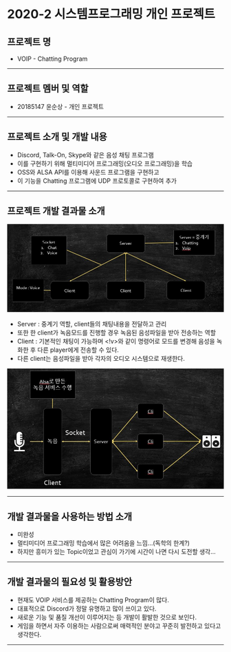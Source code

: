 # 2020-2 시스템프로그래밍 개인 프로젝트
## **프로젝트 명**
- VOIP - Chatting Program
---
## **프로젝트 멤버 및 역할**
- 20185147 윤순상 - 개인 프로젝트
---
## **프로젝트 소개 및 개발 내용**
- Discord, Talk-On, Skype와 같은 음성 채팅 프로그램
- 이를 구현하기 위해 멀티미디어 프로그래밍(오디오 프로그래밍)을 학습
- OSS와 ALSA API를 이용해 사운드 프로그램을 구현하고
- 이 기능을 Chatting 프로그램에 UDP 프로토콜로 구현하여 추가 
---
## **프로젝트 개발 결과물 소개**
![다이어그램1.png](diagram01.JPG)
- Server : 중계기 역할, client들의 채팅내용을 전달하고 관리
- 또한 한 client가 녹음모드를 진행할 경우 녹음된 음성파일을 받아 전송하는 역할
- Client : 기본적인 채팅이 가능하며 <!v>와 같이 명령어로 모드를 변경해 음성을 녹화한 후 다른 player에게 전송할 수 있다.
- 다른 client는 음성파일을 받아 각자의 오디오 시스템으로 재생한다. 

![다이어그램2.png](diagram02.JPG)

---
## **개발 결과물을 사용하는 방법 소개**
- 미완성
- 멀티미디어 프로그래밍 학습에서 많은 어려움을 느낌...(독학의 한계?)
- 하지만 흥미가 있는 Topic이었고 관심이 가기에 시간이 나면 다시 도전할 생각...
---
## **개발 결과물의 필요성 및 활용방안**
- 현재도 VOIP 서비스를 제공하는 Chatting Program이 많다.
- 대표적으로 Discord가 정말 유명하고 많이 쓰이고 있다.
- 새로운 기능 및 품질 개선이 이루어지는 등 개발이 활발한 것으로 보인다.
- 게임을 하면서 자주 이용하는 사람으로써 매력적인 분야고 꾸준히 발전하고 있다고 생각한다.
---